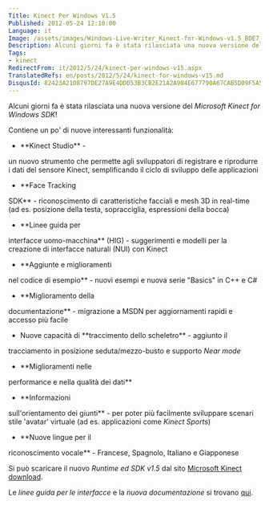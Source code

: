```yaml
---
Title: Kinect Per Windows V1.5
Published: 2012-05-24 12:10:00
Language: it
Image: /assets/images/Windows-Live-Writer_Kinect-for-Windows-v1.5_BDE7_kinect1_5_3.png
Description: Alcuni giorni fa è stata rilasciata una nuova versione del Microsoft Kinect for Windows SDK ! Contiene un po' di nuove interessanti funzionalità Kinect Studio - un nuovo strumento che permette agli sviluppatori di registrare e riprodurre i dati del sensore Kinect, semplificando il ciclo di sviluppo delle applicazioni Face Tracking SDK - riconoscimento di caratteristiche facciali e mesh 3D in real-time (ad es. posizione della testa, sopracciglia, espressioni della bocca)
Tags:
- kinect
RedirectFrom: it/2012/5/24/kinect-per-windows-v15.aspx
TranslatedRefs: en/posts/2012/5/24/kinect-for-windows-v15.md
DisqusId: 82423A21D8797DE27A9E4DDD53B3CB2E21A2A9B4E677790A67CAB5D09F5A5BB9
---
```

Alcuni giorni fa è stata rilasciata una nuova versione del *Microsoft Kinect for Windows SDK*!

Contiene un po' di nuove interessanti funzionalità:

*   <div style="text-align: justify;">**Kinect Studio** -
un nuovo strumento che permette agli sviluppatori di registrare e
riprodurre i dati del sensore Kinect, semplificando il ciclo di
sviluppo delle applicazioni</div>

*   <div style="text-align: justify;">**Face Tracking
SDK** - riconoscimento di caratteristiche facciali e mesh 3D
in real-time (ad es. posizione della testa, sopracciglia,
espressioni della bocca)</div>

*   <div style="text-align: justify;">**Linee guida per
interfacce uomo-macchina** (HIG) - suggerimenti e modelli
per la creazione di interfacce naturali (NUI) con Kinect</div>

*   <div style="text-align: justify;">**Aggiunte e miglioramenti
nel codice di esempio** - nuovi esempi e nuova serie
"Basics" in C++ e C#</div>

*   <div style="text-align: justify;">**Miglioramento della
documentazione** - migrazione a MSDN per aggiornamenti
rapidi e accesso più facile</div>

*   <div style="text-align: justify;">Nuove capacità di
    **traccimento dello scheletro** - aggiunto il
tracciamento in posizione seduta/mezzo-busto e supporto *Near
mode*</div>

*   <div style="text-align: justify;">**Miglioramenti nelle
performance e nella qualità dei dati**</div>

*   <div style="text-align: justify;">**Informazioni
sull'orientamento dei giunti** - per poter più facilmente
sviluppare scenari stile 'avatar' virtuale (ad es. applicazioni
come *Kinect Sports*)</div>

*   <div style="text-align: justify;">**Nuove lingue per il
riconoscimento vocale** - Francese, Spagnolo, Italiano e
Giapponese</div>

Si può scaricare il nuovo *Runtime ed SDK v1.5* dal sito <a href="http://www.microsoft.com/en-us/kinectforwindows/develop/developer-downloads.aspx" target="_blank">Microsoft Kinect download</a>.

Le *linee guida per le interfacce* e la *nuova documentazione* si trovano <a href="http://www.microsoft.com/en-us/kinectforwindows/develop/learn.aspx" target="_blank">qui</a>.